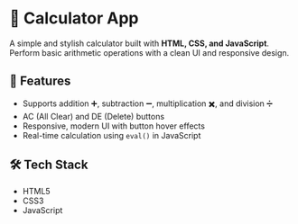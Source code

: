 # 🧮 Calculator App

A simple and stylish calculator built with **HTML, CSS, and JavaScript**.  
Perform basic arithmetic operations with a clean UI and responsive design.

## 🚀 Features
- Supports addition ➕, subtraction ➖, multiplication ✖️, and division ➗
- AC (All Clear) and DE (Delete) buttons
- Responsive, modern UI with button hover effects
- Real-time calculation using `eval()` in JavaScript

## 🛠️ Tech Stack
- HTML5
- CSS3
- JavaScript
